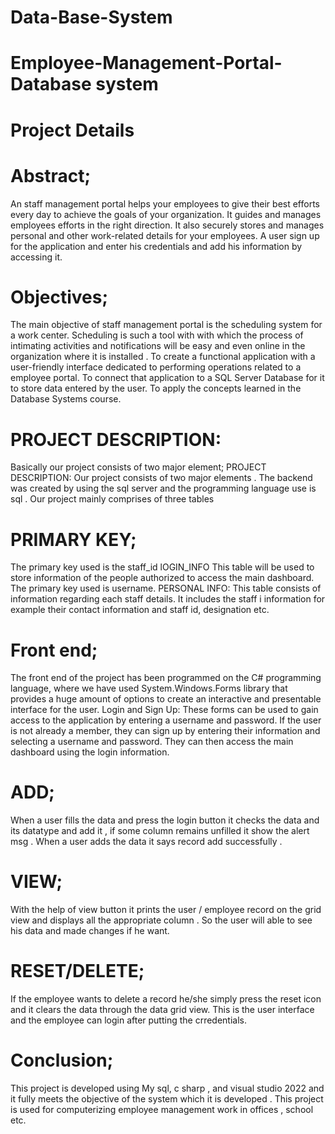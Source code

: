 # Data-Base-System

# Employee-Management-Portal-Database system

# Project Details

# Abstract;
An staff management portal helps your employees to give their best efforts every day to achieve the goals of your organization. It guides and manages employees efforts in the right direction. It also securely stores and manages personal and other work-related details for your employees. A user sign up for the application and enter his credentials and add his information by accessing it.

# Objectives;

The main objective of staff management portal is the scheduling system for a work center. Scheduling is such a tool with with which the process of intimating activities and notifications will be easy and even online in the organization where it is installed . To create a functional application with a user-friendly interface dedicated to performing operations related to a employee portal. To connect that application to a SQL Server Database for it to store data entered by the user. To apply the concepts learned in the Database Systems course.

# PROJECT DESCRIPTION:

Basically our project consists of two major element; PROJECT DESCRIPTION: Our project consists of two major elements . The backend was created by using the sql server and the programming language use is sql . Our project mainly comprises of three tables

# PRIMARY KEY;

The primary key used is the staff_id lOGIN_INFO This table will be used to store information of the people authorized to access the main dashboard. The primary key used is username. PERSONAL INFO: This table consists of information regarding each staff details. It includes the staff i information for example their contact information and staff id, designation etc.

# Front end;

The front end of the project has been programmed on the C# programming language, where we have used System.Windows.Forms library that provides a huge amount of options to create an interactive and presentable interface for the user. Login and Sign Up: These forms can be used to gain access to the application by entering a username and password. If the user is not already a member, they can sign up by entering their information and selecting a username and password. They can then access the main dashboard using the login information.

# ADD;

When a user fills the data and press the login button it checks the data and its datatype and add it , if some column remains unfilled it show the alert msg . When a user adds the data it says record add successfully .

# VIEW;

With the help of view button it prints the user / employee record on the grid view and displays all the appropriate column . So the user will able to see his data and made changes if he want.

# RESET/DELETE;

If the employee wants to delete a record he/she simply press the reset icon and it clears the data through the data grid view. This is the user interface and the employee can login after putting the crredentials.

# Conclusion;
This project is developed using My sql, c sharp , and visual studio 2022 and it fully meets the objective of the system which it is developed . This project is used for computerizing employee management work in offices , school etc.
